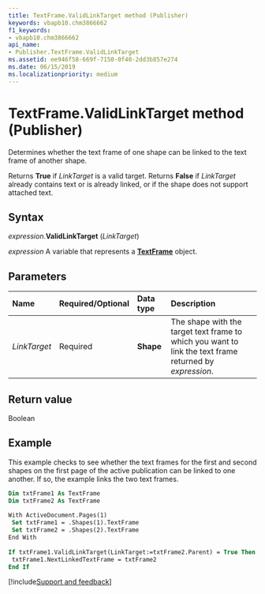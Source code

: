 ```yaml
---
title: TextFrame.ValidLinkTarget method (Publisher)
keywords: vbapb10.chm3866662
f1_keywords:
- vbapb10.chm3866662
api_name:
- Publisher.TextFrame.ValidLinkTarget
ms.assetid: ee946f58-669f-7150-0f40-2dd3b857e274
ms.date: 06/15/2019
ms.localizationpriority: medium
---
```



# TextFrame.ValidLinkTarget method (Publisher)

Determines whether the text frame of one shape can be linked to the text frame of another shape. 

Returns **True** if _LinkTarget_ is a valid target. Returns **False** if _LinkTarget_ already contains text or is already linked, or if the shape does not support attached text.


## Syntax

_expression_.**ValidLinkTarget** (_LinkTarget_)

_expression_ A variable that represents a **[TextFrame](Publisher.TextFrame.md)** object.


## Parameters

|Name|Required/Optional|Data type|Description|
|:-----|:-----|:-----|:-----|
|_LinkTarget_|Required| **Shape**|The shape with the target text frame to which you want to link the text frame returned by _expression_.|

## Return value

Boolean


## Example

This example checks to see whether the text frames for the first and second shapes on the first page of the active publication can be linked to one another. If so, the example links the two text frames.

```vb
Dim txtFrame1 As TextFrame 
Dim txtFrame2 As TextFrame 
 
With ActiveDocument.Pages(1) 
 Set txtFrame1 = .Shapes(1).TextFrame 
 Set txtFrame2 = .Shapes(2).TextFrame 
End With 
 
If txtFrame1.ValidLinkTarget(LinkTarget:=txtFrame2.Parent) = True Then 
 txtFrame1.NextLinkedTextFrame = txtFrame2 
End If
```

[!include[Support and feedback](~/includes/feedback-boilerplate.md)]